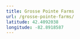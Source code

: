 ```yaml
---
title: Grosse Pointe Farms
url: /grosse-pointe-farms/
latitude: 42.4092038
longitude: -82.8918587
---
```

